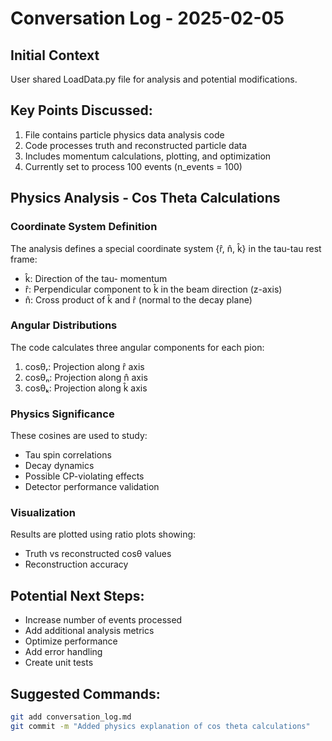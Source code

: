 # Conversation Log - 2025-02-05

## Initial Context
User shared LoadData.py file for analysis and potential modifications.

## Key Points Discussed:
1. File contains particle physics data analysis code
2. Code processes truth and reconstructed particle data
3. Includes momentum calculations, plotting, and optimization
4. Currently set to process 100 events (n_events = 100)

## Physics Analysis - Cos Theta Calculations

### Coordinate System Definition
The analysis defines a special coordinate system {r̂, n̂, k̂} in the tau-tau rest frame:
- k̂: Direction of the tau- momentum
- r̂: Perpendicular component to k̂ in the beam direction (z-axis)
- n̂: Cross product of k̂ and r̂ (normal to the decay plane)

### Angular Distributions
The code calculates three angular components for each pion:
1. cosθᵣ: Projection along r̂ axis
2. cosθₙ: Projection along n̂ axis
3. cosθₖ: Projection along k̂ axis

### Physics Significance
These cosines are used to study:
- Tau spin correlations
- Decay dynamics
- Possible CP-violating effects
- Detector performance validation

### Visualization
Results are plotted using ratio plots showing:
- Truth vs reconstructed cosθ values
- Reconstruction accuracy

## Potential Next Steps:
- Increase number of events processed
- Add additional analysis metrics
- Optimize performance
- Add error handling
- Create unit tests

## Suggested Commands:
```bash
git add conversation_log.md
git commit -m "Added physics explanation of cos theta calculations"
```

